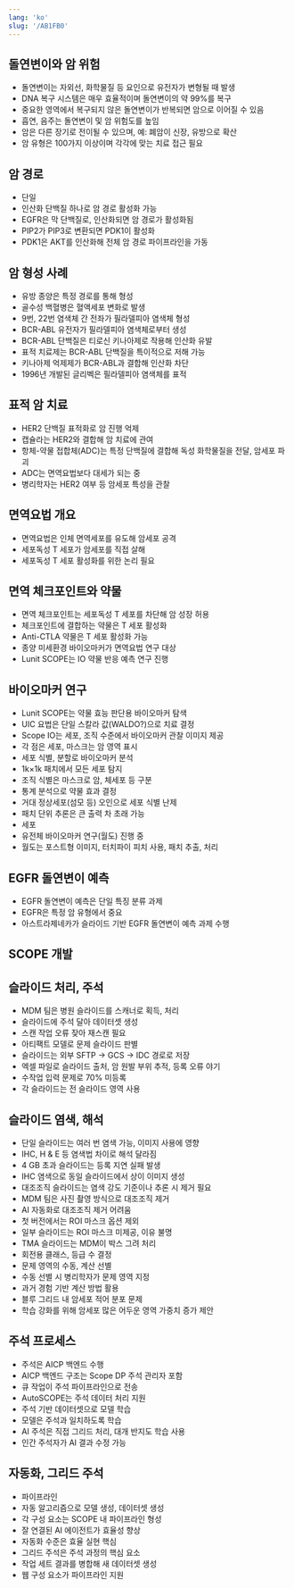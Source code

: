 ```yaml
---
lang: 'ko'
slug: '/AB1FB0'
---
```


## 돌연변이와 암 위험

- 돌연변이는 자외선, 화학물질 등 요인으로 유전자가 변형될 때 발생
- DNA 복구 시스템은 매우 효율적이며 돌연변이의 약 99%를 복구
- 중요한 영역에서 복구되지 않은 돌연변이가 반복되면 암으로 이어질 수 있음
- 흡연, 음주는 돌연변이 및 암 위험도를 높임
- 암은 다른 장기로 전이될 수 있으며, 예: 폐암이 신장, 유방으로 확산
- 암 유형은 100가지 이상이며 각각에 맞는 치료 접근 필요

## 암 경로

- 단일
- 인산화 단백질 하나로 암 경로 활성화 가능
- EGFR은 막 단백질로, 인산화되면 암 경로가 활성화됨
- PIP2가 PIP3로 변환되면 PDK1이 활성화
- PDK1은 AKT를 인산화해 전체 암 경로 파이프라인을 가동

## 암 형성 사례

- 유방 종양은 특정 경로를 통해 형성
- 골수성 백혈병은 혈액세포 변화로 발생
- 9번, 22번 염색체 간 전좌가 필라델피아 염색체 형성
- BCR-ABL 유전자가 필라델피아 염색체로부터 생성
- BCR-ABL 단백질은 티로신 키나아제로 작용해 인산화 유발
- 표적 치료제는 BCR-ABL 단백질을 특이적으로 저해 가능
- 키나아제 억제제가 BCR-ABL과 결합해 인산화 차단
- 1996년 개발된 글리벡은 필라델피아 염색체를 표적

## 표적 암 치료

- HER2 단백질 표적화로 암 진행 억제
- 캡슐라는 HER2와 결합해 암 치료에 관여
- 항체-약물 접합체(ADC)는 특정 단백질에 결합해 독성 화학물질을 전달, 암세포 파괴
- ADC는 면역요법보다 대세가 되는 중
- 병리학자는 HER2 여부 등 암세포 특성을 관찰

## 면역요법 개요

- 면역요법은 인체 면역세포를 유도해 암세포 공격
- 세포독성 T 세포가 암세포를 직접 살해
- 세포독성 T 세포 활성화를 위한 논리 필요

## 면역 체크포인트와 약물

- 면역 체크포인트는 세포독성 T 세포를 차단해 암 성장 허용
- 체크포인트에 결합하는 약물은 T 세포 활성화
- Anti-CTLA 약물은 T 세포 활성화 가능
- 종양 미세환경 바이오마커가 면역요법 연구 대상
- Lunit SCOPE는 IO 약물 반응 예측 연구 진행

## 바이오마커 연구

- Lunit SCOPE는 약물 효능 판단용 바이오마커 탐색
- UIC 요법은 단일 스칼라 값(WALDO?)으로 치료 결정
- Scope IO는 세포, 조직 수준에서 바이오마커 관찰 이미지 제공
- 각 점은 세포, 마스크는 암 영역 표시
- 세포 식별, 분할로 바이오마커 분석
- 1k×1k 패치에서 모든 세포 탐지
- 조직 식별은 마스크로 암, 체세포 등 구분
- 통계 분석으로 약물 효과 결정
- 거대 정상세포(섬모 등) 오인으로 세포 식별 난제
- 패치 단위 추론은 큰 출력 차 초래 가능
- 세포
- 유전체 바이오마커 연구(월도) 진행 중
- 월도는 포스트형 이미지, 터치파이 피치 사용, 패치 추출, 처리

## EGFR 돌연변이 예측

- EGFR 돌연변이 예측은 단일 특징 분류 과제
- EGFR은 특정 암 유형에서 중요
- 아스트라제네카가 슬라이드 기반 EGFR 돌연변이 예측 과제 수행

## SCOPE 개발

## 슬라이드 처리, 주석

- MDM 팀은 병원 슬라이드를 스캐너로 획득, 처리
- 슬라이드에 주석 달아 데이터셋 생성
- 스캔 작업 오류 잦아 재스캔 필요
- 아티팩트 모델로 문제 슬라이드 판별
- 슬라이드는 외부 SFTP → GCS → IDC 경로로 저장
- 엑셀 파일로 슬라이드 출처, 암 원발 부위 추적, 등록 오류 야기
- 수작업 입력 문제로 70% 미등록
- 각 슬라이드는 전 슬라이드 영역 사용

## 슬라이드 염색, 해석

- 단일 슬라이드는 여러 번 염색 가능, 이미지 사용에 영향
- IHC, H & E 등 염색법 차이로 해석 달라짐
- 4 GB 초과 슬라이드는 등록 지연 실패 발생
- IHC 염색으로 동일 슬라이드에서 상이 이미지 생성
- 대조조직 슬라이드는 염색 강도 기준이나 추론 시 제거 필요
- MDM 팀은 사진 촬영 방식으로 대조조직 제거
- AI 자동화로 대조조직 제거 어려움
- 첫 버전에서는 ROI 마스크 옵션 제외
- 일부 슬라이드는 ROI 마스크 미제공, 이유 불명
- TMA 슬라이드는 MDM이 박스 그려 처리
- 회전용 클래스, 등급 수 결정
- 문제 영역의 수동, 계산 선별
- 수동 선별 시 병리학자가 문제 영역 지정
- 과거 경험 기반 계산 방법 활용
- 블루 그리드 내 암세포 적어 분포 문제
- 학습 강화를 위해 암세포 많은 어두운 영역 가중치 증가 제안

## 주석 프로세스

- 주석은 AICP 백엔드 수행
- AICP 백엔드 구조는 Scope DP 주석 관리자 포함
- 큐 작업이 주석 파이프라인으로 전송
- AutoSCOPE는 주석 데이터 처리 지원
- 주석 기반 데이터셋으로 모델 학습
- 모델은 주석과 일치하도록 학습
- AI 주석은 직접 그리드 처리, 대개 반지도 학습 사용
- 인간 주석자가 AI 결과 수정 가능

## 자동화, 그리드 주석

- 파이프라인
- 자동 알고리즘으로 모델 생성, 데이터셋 생성
- 각 구성 요소는 SCOPE 내 파이프라인 형성
- 잘 연결된 AI 에이전트가 효율성 향상
- 자동화 수준은 효율 실현 핵심
- 그리드 주석은 주석 과정의 핵심 요소
- 작업 세트 결과를 병합해 새 데이터셋 생성
- 웹 구성 요소가 파이프라인 지원

